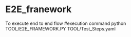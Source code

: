 # E2E_franework
To execute end to end flow
#execution command
python TOOL/E2E_FRAMEWORK.PY TOOL/Test_Steps.yaml

